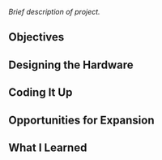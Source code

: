 _Brief description of project._

## Objectives

## Designing the Hardware

## Coding It Up

## Opportunities for Expansion

## What I Learned

